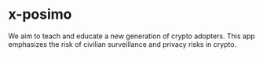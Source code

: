 # x-posimo
We aim to teach and educate a new generation of crypto adopters. This app emphasizes the risk of civilian surveillance and privacy risks in crypto.
